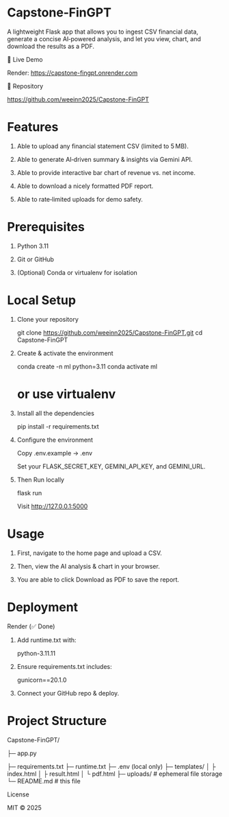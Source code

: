 Capstone‑FinGPT
===============

A lightweight Flask app that allows you to ingest CSV financial data, generate a concise AI‑powered analysis, and let you view, chart, and download the results as a PDF.

🚀 Live Demo

Render: https://capstone-fingpt.onrender.com

📘 Repository

https://github.com/weeinn2025/Capstone-FinGPT

Features
========

1.   Able to upload any financial statement CSV (limited to 5 MB).

2.   Able to generate AI‑driven summary & insights via Gemini API.

3.   Able to provide interactive bar chart of revenue vs. net income.

4.   Able to download a nicely formatted PDF report.

5.   Able to rate‑limited uploads for demo safety.

Prerequisites
=============

1.   Python 3.11

2.   Git or GitHub

3.   (Optional) Conda or virtualenv for isolation

Local Setup
===========

1.   Clone your repository

     git clone https://github.com/weeinn2025/Capstone-FinGPT.git
     cd Capstone-FinGPT

2.   Create & activate the environment

     conda create -n ml python=3.11
     conda activate ml
     # or use virtualenv

3.   Install all the dependencies

     pip install -r requirements.txt

4.   Configure the environment

     Copy .env.example → .env

     Set your FLASK_SECRET_KEY, GEMINI_API_KEY, and GEMINI_URL.

5.   Then Run locally

     flask run

     Visit http://127.0.0.1:5000

Usage
=====

1.   First, navigate to the home page and upload a CSV.

2.   Then, view the AI analysis & chart in your browser.

3.   You are able to click Download as PDF to save the report.

Deployment
==========
Render (✅ Done)

1.   Add runtime.txt with:

     python-3.11.11

2.   Ensure requirements.txt includes:

     gunicorn==20.1.0

3.   Connect your GitHub repo & deploy.

Project Structure
=================

Capstone-FinGPT/

├─ app.py

├─ requirements.txt
├─ runtime.txt
├─ .env (local only)
├─ templates/
│  ├ index.html
│  ├ result.html
│  └ pdf.html
├─ uploads/            # ephemeral file storage
└─ README.md           # this file

License

MIT © 2025

